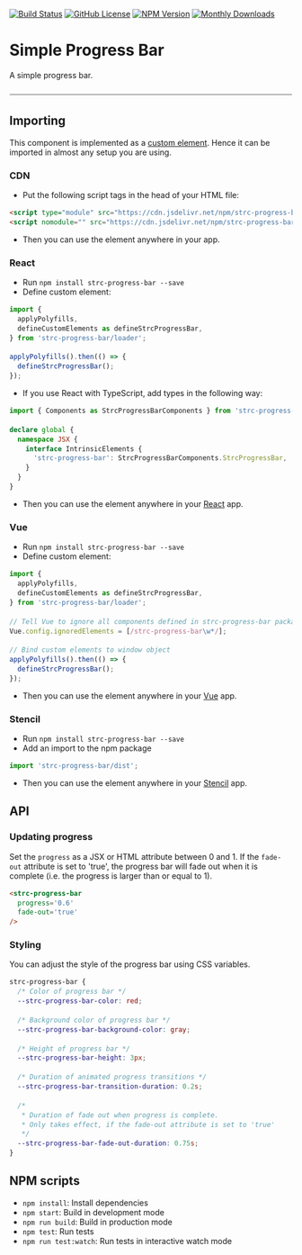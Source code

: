 [![Build Status](https://github.com/Symmetronic/strc-progress-bar/workflows/build/badge.svg?branch=master)](https://github.com/Symmetronic/strc-progress-bar/actions?query=workflow%3Abuild+branch%3Amaster) [![GitHub License](https://img.shields.io/github/license/Symmetronic/strc-progress-bar)](https://github.com/Symmetronic/strc-progress-bar/blob/master/LICENSE) [![NPM Version](https://img.shields.io/npm/v/strc-progress-bar)](https://www.npmjs.com/package/strc-progress-bar) [![Monthly Downloads](https://img.shields.io/npm/dm/strc-progress-bar)](https://npmcharts.com/compare/strc-progress-bar?minimal=true)

# Simple Progress Bar

A simple progress bar.

![Progress Bar Component](/assets/progress-bar.gif)

## Importing

This component is implemented as a [custom element](https://developer.mozilla.org/en-US/docs/Web/Web_Components/Using_custom_elements). Hence it can be imported in almost any setup you are using.

### CDN

- Put the following script tags in the head of your HTML file:

```html
<script type="module" src="https://cdn.jsdelivr.net/npm/strc-progress-bar@3/dist/strc-progress-bar/strc-progress-bar.esm.js"></script>
<script nomodule="" src="https://cdn.jsdelivr.net/npm/strc-progress-bar@3/dist/strc-progress-bar/strc-progress-bar.js"></script>
```

- Then you can use the element anywhere in your app.

### React

- Run `npm install strc-progress-bar --save`
- Define custom element:

```javascript
import {
  applyPolyfills,
  defineCustomElements as defineStrcProgressBar,
} from 'strc-progress-bar/loader';

applyPolyfills().then(() => {
  defineStrcProgressBar();
});
```

- If you use React with TypeScript, add types in the following way:

```typescript
import { Components as StrcProgressBarComponents } from 'strc-progress-bar';

declare global {
  namespace JSX {
    interface IntrinsicElements {
      'strc-progress-bar': StrcProgressBarComponents.StrcProgressBar,
    }
  }
}
```

- Then you can use the element anywhere in your [React](https://reactjs.org) app.

### Vue

- Run `npm install strc-progress-bar --save`
- Define custom element:

```javascript
import {
  applyPolyfills,
  defineCustomElements as defineStrcProgressBar,
} from 'strc-progress-bar/loader';

// Tell Vue to ignore all components defined in strc-progress-bar package
Vue.config.ignoredElements = [/strc-progress-bar\w*/];

// Bind custom elements to window object
applyPolyfills().then(() => {
  defineStrcProgressBar();
});
```

- Then you can use the element anywhere in your [Vue](https://vuejs.org) app.

### Stencil

- Run `npm install strc-progress-bar --save`
- Add an import to the npm package

```typescript
import 'strc-progress-bar/dist';
```

- Then you can use the element anywhere in your [Stencil](https://stenciljs.com) app.

## API

### Updating progress

Set the `progress` as a JSX or HTML attribute between 0 and 1. If the `fade-out` attribute is set to 'true', the progress bar will fade out when it is complete (i.e. the progress is larger than or equal to 1).

```html
<strc-progress-bar
  progress='0.6'
  fade-out='true'
/>
```

### Styling

You can adjust the style of the progress bar using CSS variables.

```css
strc-progress-bar {
  /* Color of progress bar */
  --strc-progress-bar-color: red;

  /* Background color of progress bar */
  --strc-progress-bar-background-color: gray;

  /* Height of progress bar */
  --strc-progress-bar-height: 3px;

  /* Duration of animated progress transitions */
  --strc-progress-bar-transition-duration: 0.2s;
  
  /*
   * Duration of fade out when progress is complete.
   * Only takes effect, if the fade-out attribute is set to 'true'
   */
  --strc-progress-bar-fade-out-duration: 0.75s;
}
```

## NPM scripts

- `npm install`: Install dependencies
- `npm start`: Build in development mode
- `npm run build`: Build in production mode
- `npm test`: Run tests
- `npm run test:watch`: Run tests in interactive watch mode
